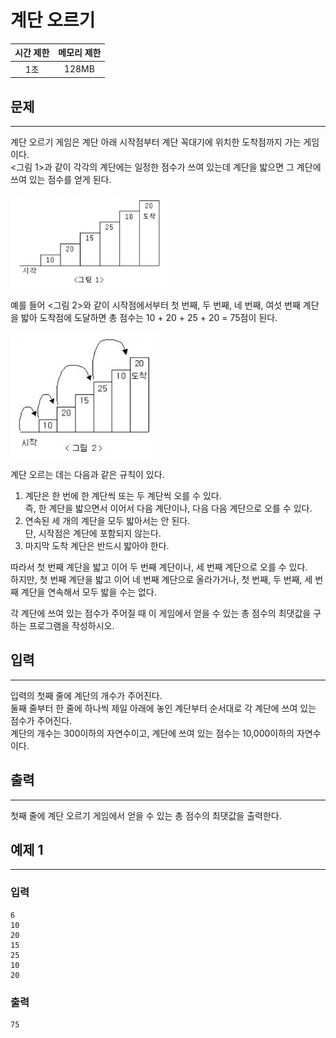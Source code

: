 계단 오르기
============================
|시간 제한|메모리 제한|
|:---:|:---:|
|1초|128MB|

## 문제
-------
계단 오르기 게임은 계단 아래 시작점부터 계단 꼭대기에 위치한 도착점까지 가는 게임이다.</br>
<그림 1>과 같이 각각의 계단에는 일정한 점수가 쓰여 있는데 계단을 밟으면 그 계단에 쓰여 있는 점수를 얻게 된다.</br>

<img src="./up_stair_1.jpg" height="150">

예를 들어 <그림 2>와 같이 시작점에서부터 첫 번째, 두 번째, 네 번째, 여섯 번째 계단을 밟아 도착점에 도달하면 총 점수는 10 + 20 + 25 + 20 = 75점이 된다.</br>

<img src="./up_stair_2.jpg" height="200">

계단 오르는 데는 다음과 같은 규칙이 있다.</br>

1. 계단은 한 번에 한 계단씩 또는 두 계단씩 오를 수 있다.</br>
즉, 한 계단을 밟으면서 이어서 다음 계단이나, 다음 다음 계단으로 오를 수 있다.</br>
2. 연속된 세 개의 계단을 모두 밟아서는 안 된다.</br>
단, 시작점은 계단에 포함되지 않는다.</br>
4. 마지막 도착 계단은 반드시 밟아야 한다.</br>

따라서 첫 번째 계단을 밟고 이어 두 번째 계단이나, 세 번째 계단으로 오를 수 있다.</br>
하지만, 첫 번째 계단을 밟고 이어 네 번째 계단으로 올라가거나, 첫 번째, 두 번째, 세 번째 계단을 연속해서 모두 밟을 수는 없다.</br>

각 계단에 쓰여 있는 점수가 주어질 때 이 게임에서 얻을 수 있는 총 점수의 최댓값을 구하는 프로그램을 작성하시오.</br>

## 입력
-------
입력의 첫째 줄에 계단의 개수가 주어진다.</br>
둘째 줄부터 한 줄에 하나씩 제일 아래에 놓인 계단부터 순서대로 각 계단에 쓰여 있는 점수가 주어진다.</br>
계단의 개수는 300이하의 자연수이고, 계단에 쓰여 있는 점수는 10,000이하의 자연수이다.</br>

## 출력
-------
첫째 줄에 계단 오르기 게임에서 얻을 수 있는 총 점수의 최댓값을 출력한다.</br>

## 예제 1
-------
### 입력
```
6
10
20
15
25
10
20
```
### 출력
```
75
```
